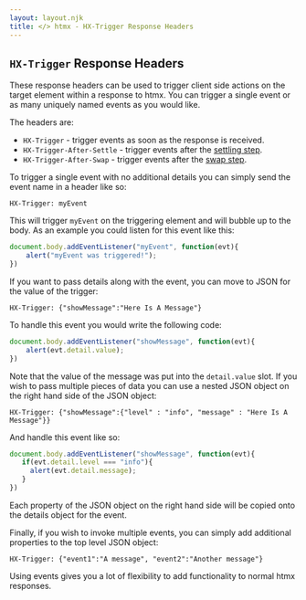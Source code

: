 ```yaml
---
layout: layout.njk
title: </> htmx - HX-Trigger Response Headers
---
```


## `HX-Trigger` Response Headers

These response headers can be used to trigger client side actions on the target element within a response to htmx.  You
can trigger a single event or as many uniquely named events as you would like.

The headers are:

* `HX-Trigger` - trigger events as soon as the response is received.
* `HX-Trigger-After-Settle` - trigger events after the [settling step](/docs/#request-operations).
* `HX-Trigger-After-Swap` - trigger events after the [swap step](/docs/#request-operations).

To trigger a single event with no additional details you can simply send the event name in a header like so:

`HX-Trigger: myEvent`

This will trigger `myEvent` on the triggering element and will bubble up to the body.  As an example you could
listen for this event like this:

```javascript
document.body.addEventListener("myEvent", function(evt){
    alert("myEvent was triggered!");
})
```

If you want to pass details along with the event, you can move to JSON for the value of the trigger:

`HX-Trigger: {"showMessage":"Here Is A Message"}`

To handle this event you would write the following code:

```javascript
document.body.addEventListener("showMessage", function(evt){
    alert(evt.detail.value);
})
```

Note that the value of the message was put into the `detail.value` slot.  If you wish to pass multiple pieces of data
you can use a nested JSON object on the right hand side of the JSON object:

`HX-Trigger: {"showMessage":{"level" : "info", "message" : "Here Is A Message"}}`

And handle this event like so:

```javascript
document.body.addEventListener("showMessage", function(evt){
   if(evt.detail.level === "info"){
     alert(evt.detail.message);   
   }
})
```

Each property of the JSON object on the right hand side will be copied onto the details object for the event.

Finally, if you wish to invoke multiple events, you can simply add additional properties to the top level JSON
object:

`HX-Trigger: {"event1":"A message", "event2":"Another message"}`

Using events gives you a lot of flexibility to add functionality to normal htmx responses.
